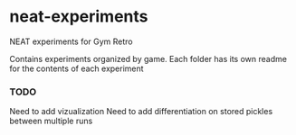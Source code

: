 # neat-experiments
NEAT experiments for Gym Retro

Contains experiments organized by game. Each folder has its own readme for the contents of each experiment


### TODO

Need to add vizualization
Need to add differentiation on stored pickles between multiple runs